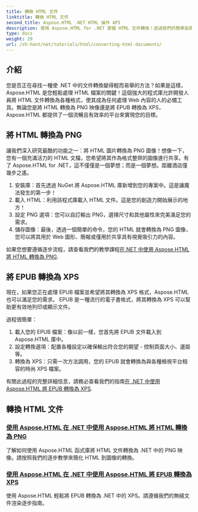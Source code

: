 ```yaml
---
title: 轉換 HTML 文件
linktitle: 轉換 HTML 文件
second_title: Aspose.HTML .NET HTML 操作 API
description: 使用 Aspose.HTML for .NET 掌握 HTML 文件轉換！透過我們的簡單指南，學習如何輕鬆地將 HTML 轉換為 PNG，將 EPUB 轉換為 XPS。
type: docs
weight: 29
url: /zh-hant/net/tutorials/html/converting-html-documents/
---
```

## 介紹
您是否正在尋找一種使 .NET 中的文件轉換變得輕而易舉的方法？如果是這樣，Aspose.HTML 是您輕鬆處理 HTML 檔案的關鍵！這個強大的程式庫允許開發人員將 HTML 文件轉換為各種格式，使其成為任何處理 Web 內容的人的必備工具。無論您是將 HTML 轉換為 PNG 映像還是將 EPUB 轉換為 XPS，Aspose.HTML 都提供了一個流暢且有效率的平台來實現您的目標。

## 將 HTML 轉換為 PNG
讓我們深入研究最酷的功能之一：將 HTML 圖片轉換為 PNG 圖像！想像一下，您有一個充滿活力的 HTML 文檔，您希望將其作為格式整齊的圖像進行共享。有了 Aspose.HTML for .NET，這不僅僅是一個夢想；而是一個夢想。距離酒店僅幾步之遙。 

1. 安裝庫：首先透過 NuGet 將 Aspose.HTML 庫新增到您的專案中。這是讓魔法發生的第一步！
2. 載入 HTML：利用該程式庫載入 HTML 文件。這是您的創造力開始展示的地方！
3. 設定 PNG 選項：您可以自訂輸出 PNG，選擇尺寸和其他屬性來完美滿足您的需求。
4. 儲存圖像：最後，透過一個簡單的命令，您的 HTML 就會轉換為 PNG 圖像，您可以將其用於 Web 圖形、簡報或僅用於共享具有視覺吸引力的內容。

如果您想要遵循逐步流程，請查看我們的教學課程[在.NET 中使用 Aspose.HTML 將 HTML 轉換為 PNG](./convert-html-as-png/). 

## 將 EPUB 轉換為 XPS
現在，如果您正在處理 EPUB 檔案並希望將其轉換為 XPS 格式，Aspose.HTML 也可以滿足您的需求。 EPUB 是一種流行的電子書格式，將其轉換為 XPS 可以幫助更有效地列印或顯示文件。

過程很簡單：

1. 載入您的 EPUB 檔案：像以前一樣，您首先將 EPUB 文件載入到 Aspose.HTML 庫中。
2. 設定轉換選項：配置各種設定以確保輸出符合您的期望 - 控制頁面大小、邊距等。
3. 轉換為 XPS：只需一次方法調用，您的 EPUB 就會轉換為與各種檢視平台相容的時尚 XPS 檔案。

有關此過程的完整詳細信息，請務必查看我們的指南[在 .NET 中使用 Aspose.HTML 將 EPUB 轉換為 XPS](./convert-epub-as-xps/). 

## 轉換 HTML 文件
### [使用 Aspose.HTML 在 .NET 中使用 Aspose.HTML 將 HTML 轉換為 PNG](./convert-html-as-png/)
了解如何使用 Aspose.HTML 函式庫將 HTML 文件轉換為 .NET 中的 PNG 映像。請按照我們的逐步教學來簡化 HTML 到圖像的轉換。
### [使用 Aspose.HTML 在 .NET 中使用 Aspose.HTML 將 EPUB 轉換為 XPS](./convert-epub-as-xps/)
使用 Aspose.HTML 輕鬆將 EPUB 轉換為 .NET 中的 XPS。請遵循我們的無縫文件渲染逐步指南。
